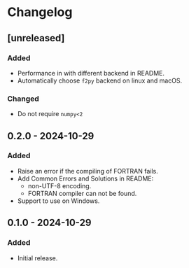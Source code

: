 # Changelog

## [unreleased]

### Added
- Performance in with different backend in README.
- Automatically choose `f2py` backend on linux and macOS. 

### Changed
- Do not require `numpy<2`

## 0.2.0 - 2024-10-29

### Added

- Raise an error if the compiling of FORTRAN fails.
- Add Common Errors and Solutions in README:
  - non-UTF-8 encoding.
  - FORTRAN compiler can not be found.
- Support to use on Windows.

## 0.1.0 - 2024-10-29

### Added

- Initial release.